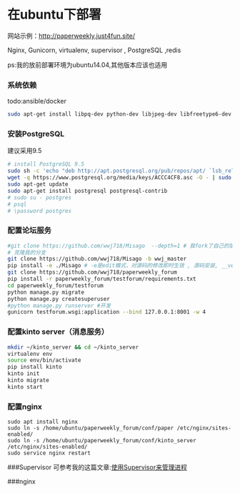 # 在ubuntu下部署
网站示例：http://paperweekly.just4fun.site/

Nginx, Gunicorn, virtualenv, supervisor , PostgreSQL ,redis


ps:我的放前部署环境为ubuntu14.04,其他版本应该也适用

### 系统依赖
todo:ansible/docker

```bash
sudo apt-get install libpq-dev python-dev libjpeg-dev libfreetype6-dev
```

### 安装PostgreSQL
建议采用9.5

```bash
# install PostgreSQL 9.5
sudo sh -c 'echo "deb http://apt.postgresql.org/pub/repos/apt/ `lsb_release -cs`-pgdg main" >> /etc/apt/sources.list.d/pgdg.list'
wget -q https://www.postgresql.org/media/keys/ACCC4CF8.asc -O - | sudo apt-key add -
sudo apt-get update 
sudo apt-get install postgresql postgresql-contrib
# sudo su - postgres
# psql
# \password postgres
```

### 配置论坛服务
```bash
#git clone https://github.com/wwj718/Misago  --depth=1 # 我fork了自己的版本(2016.09.18)，之后的定制基于这个版本,--depth=1表示只克隆最新的版本
# 克隆我的分支
git clone https://github.com/wwj718/Misago -b wwj_master
pip install -e ./Misago # -e是edit模式，对源码的修改即时生效 , 源码安装, __version__ = '0.6a1.dev1',
git clone https://github.com/wwj718/paperweekly_forum
pip install -r paperweekly_forum/testforum/requirements.txt
cd paperweekly_forum/testforum
python manage.py migrate
python manage.py createsuperuser
#python manage.py runserver #开发
gunicorn testforum.wsgi:application --bind 127.0.0.1:8001 -w 4
```


### 配置kinto server（消息服务）
```bash
mkdir ~/kinto_server && cd ~/kinto_server
virtualenv env
source env/bin/activate
pip install kinto
kinto init
kinto migrate
kinto start
```

### 配置nginx
```
sudo apt install nginx
sudo ln -s /home/ubuntu/paperweekly_forum/conf/paper /etc/nginx/sites-enabled/
sudo ln -s /home/ubuntu/paperweekly_forum/conf/kinto_server /etc/nginx/sites-enabled/
sudo service nginx restart
```

###Supervisor
可参考我的这篇文章:[使用Supervisor来管理进程](http://blog.just4fun.site/process-control-system-supervisor.html)

###nginx

